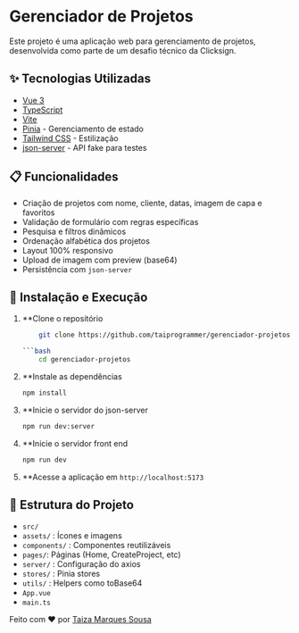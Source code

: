 # Gerenciador de Projetos

Este projeto é uma aplicação web para gerenciamento de projetos, desenvolvida como parte de um desafio técnico da Clicksign.

## ✨ Tecnologias Utilizadas

- [Vue 3](https://vuejs.org/)
- [TypeScript](https://www.typescriptlang.org/)
- [Vite](https://vitejs.dev/)
- [Pinia](https://pinia.vuejs.org/) - Gerenciamento de estado
- [Tailwind CSS](https://tailwindcss.com/) - Estilização
- [json-server](https://github.com/typicode/json-server) - API fake para testes

## 📋 Funcionalidades

- Criação de projetos com nome, cliente, datas, imagem de capa e favoritos
- Validação de formulário com regras específicas
- Pesquisa e filtros dinâmicos
- Ordenação alfabética dos projetos
- Layout 100% responsivo
- Upload de imagem com preview (base64)
- Persistência com `json-server`

## 🚀 Instalação e Execução

1. **Clone o repositório

    ```bash
        git clone https://github.com/taiprogrammer/gerenciador-projetos.git

    ```bash
        cd gerenciador-projetos

2. **Instale as dependências

    ```bash
    npm install

3. **Inicie o servidor do json-server

    ```bash
    npm run dev:server

4. **Inicie o servidor front end

    ```bash
    npm run dev

5. **Acesse a aplicação em `http://localhost:5173`

## 📁 Estrutura do Projeto
- `src/`
- `assets/` : Ícones e imagens
- `components/` : Componentes reutilizáveis
- `pages/`: Páginas (Home, CreateProject, etc)
- `server/` : Configuração do axios
- `stores/` : Pinia stores
- `utils/` : Helpers como toBase64
- `App.vue`
- `main.ts`

Feito com ❤️ por [Taiza Marques Sousa](https://github.com/taiprogrammer)
